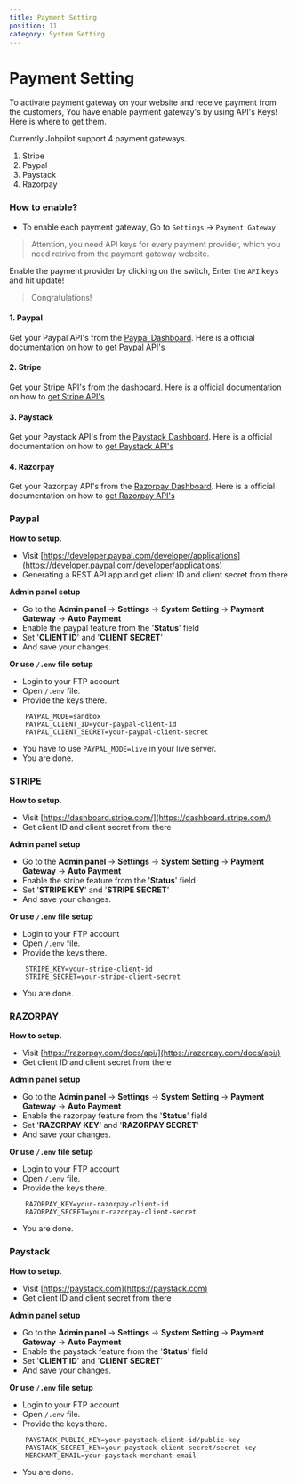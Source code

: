 ```yaml
---
title: Payment Setting
position: 11
category: System Setting
---
```


# Payment Setting
To activate payment gateway on your website and receive payment from the customers, You have enable payment gateway's by using API's Keys! Here is where to get them. 

Currently Jobpilot support 4 payment gateways.
1. Stripe
2. Paypal
3. Paystack
4. Razorpay


### How to enable?
- To enable each payment gateway, Go to `Settings` -> `Payment Gateway`

> Attention, you need API keys for every payment provider, which you need retrive from the payment gateway website.

Enable the payment provider by clicking on the switch, Enter the `API` keys and hit update! 

> Congratulations! 

#### 1. Paypal
Get your Paypal API's from the [Paypal Dashboard](https://paypal.com/). Here is a official documentation on how to [get Paypal API's](https://developer.paypal.com/home/)

#### 2. Stripe
Get your Stripe API's from the [dashboard](https://dashboard.stripe.com/). Here is a official documentation on how to [get Stripe API's](https://stripe.com/docs/keys)

#### 3. Paystack
Get your Paystack API's from the [Paystack Dashboard](https://paystack.com). Here is a official documentation on how to [get Paystack API's](https://paystack.zendesk.com/hc/en-us/articles/360011508199-How-do-I-generate-new-API-keys)


#### 4. Razorpay
Get your Razorpay API's from the [Razorpay Dashboard](https://razorpay.com/). Here is a official documentation on how to [get Razorpay API's](https://razorpay.com/docs/api/)

### Paypal

**How to setup.**

*   Visit  [https://developer.paypal.com/developer/applications](https://developer.paypal.com/developer/applications)
*   Generating a REST API app and get client ID and client secret from there

**Admin panel setup**

*   Go to the **Admin panel** -> **Settings** -> **System Setting** -> **Payment Gateway** -> **Auto Payment**
*   Enable the paypal feature from the '**Status**' field
*   Set '**CLIENT ID**' and '**CLIENT SECRET**'
*   And save your changes.

**Or use `/.env` file setup**

*   Login to your FTP account
*   Open `/.env` file.
*   Provide the keys there.

```
    PAYPAL_MODE=sandbox
    PAYPAL_CLIENT_ID=your-paypal-client-id
    PAYPAL_CLIENT_SECRET=your-paypal-client-secret
```
*   You have to use `PAYPAL_MODE=live` in your live server.
*   You are done.

### STRIPE

**How to setup.**

*   Visit  [https://dashboard.stripe.com/](https://dashboard.stripe.com/)
*   Get client ID and client secret from there

**Admin panel setup**

*   Go to the **Admin panel** -> **Settings** -> **System Setting** -> **Payment Gateway** -> **Auto Payment**
*   Enable the stripe feature from the '**Status**' field
*   Set '**STRIPE KEY**' and '**STRIPE SECRET**'
*   And save your changes.

**Or use `/.env` file setup**

*   Login to your FTP account
*   Open `/.env` file.
*   Provide the keys there.

```
    STRIPE_KEY=your-stripe-client-id
    STRIPE_SECRET=your-stripe-client-secret
```
*   You are done.

### RAZORPAY

**How to setup.**

*   Visit  [https://razorpay.com/docs/api/](https://razorpay.com/docs/api/)
*   Get client ID and client secret from there

**Admin panel setup**

*   Go to the **Admin panel** -> **Settings** -> **System Setting** -> **Payment Gateway** -> **Auto Payment**
*   Enable the razorpay feature from the '**Status**' field
*   Set '**RAZORPAY KEY**' and '**RAZORPAY SECRET**'
*   And save your changes.

**Or use `/.env` file setup**

*   Login to your FTP account
*   Open `/.env` file.
*   Provide the keys there.

```
    RAZORPAY_KEY=your-razorpay-client-id
    RAZORPAY_SECRET=your-razorpay-client-secret
```
*   You are done.

### Paystack

**How to setup.**

*   Visit  [https://paystack.com](https://paystack.com)
*   Get client ID and client secret from there

**Admin panel setup**

*   Go to the **Admin panel** -> **Settings** -> **System Setting** -> **Payment Gateway** -> **Auto Payment**
*   Enable the paystack feature from the '**Status**' field
*   Set '**CLIENT ID**' and '**CLIENT SECRET**'
*   And save your changes.

**Or use `/.env` file setup**

*   Login to your FTP account
*   Open `/.env` file.
*   Provide the keys there.

```
    PAYSTACK_PUBLIC_KEY=your-paystack-client-id/public-key
    PAYSTACK_SECRET_KEY=your-paystack-client-secret/secret-key
    MERCHANT_EMAIL=your-paystack-merchant-email
```
*   You are done.
